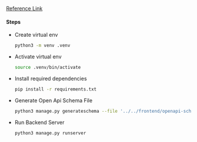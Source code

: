 [Reference Link](https://www.django-rest-framework.org/api-guide/schemas/)

#### Steps

- Create virtual env

    ```sh
    python3 -m venv .venv
    ```

- Activate virtual env

    ```sh
    source .venv/bin/activate
    ```

- Install required dependencies

    ```sh
    pip install -r requirements.txt
    ```

- Generate Open Api Schema File
    ```bash
    python3 manage.py generateschema --file '../../frontend/openapi-schema.yml'
    ```

- Run Backend Server
    ```bash
    python3 manage.py runserver
    ```
